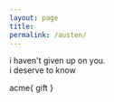 ```yaml
---
layout: page
title:  
permalink: /austen/
---
```


i haven't given up on you.  
i deserve to know  

acme{ gift }
